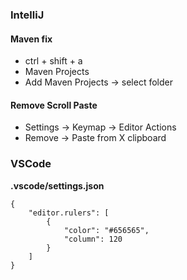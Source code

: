 ### IntelliJ

#### Maven fix

- ctrl + shift + a
- Maven Projects
- Add Maven Projects -> select folder

#### Remove Scroll Paste

- Settings -> Keymap -> Editor Actions
- Remove -> Paste from X clipboard

### VSCode

**.vscode/settings.json**

```
{
    "editor.rulers": [
        {
            "color": "#656565",
            "column": 120
        }
    ]
}
```

